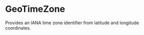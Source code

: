 GeoTimeZone
===========

Provides an IANA time zone identifier from latitude and longitude coordinates.
